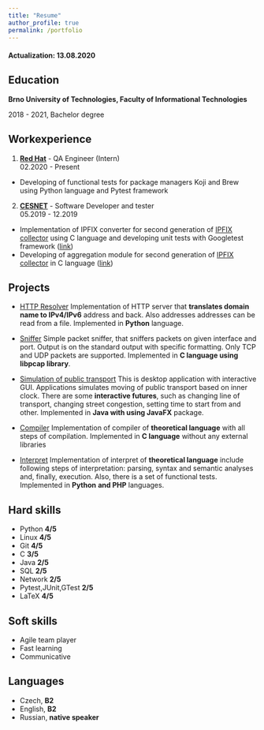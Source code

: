 ```yaml
---
title: "Resume"
author_profile: true
permalink: /portfolio
---
```


#### Actualization: 13.08.2020
## Education

**Brno University of Technologies, Faculty of Informational Technologies**

2018 - 2021, Bachelor degree


## Workexperience
1. **[Red Hat](https://www.redhat.com/)** - QA Engineer (Intern)<br>
02.2020 - Present
+ Developing of functional tests for package managers Koji and Brew using Python
language and Pytest framework

2. **[CESNET](https://www.cesnet.cz/)** - Software Developer and tester<br>
05.2019 - 12.2019
+ Implementation of IPFIX converter for second generation of
[IPFIX collector](https://github.com/CESNET/ipfixcol2) using C language and
developing unit tests with Googletest framework
([link](\href{https://github.com/x00Pavel/libfds/tree/json/src/converters))
+ Developing of aggregation module for second generation of
[IPFIX collector](https://github.com/CESNET/ipfixcol2) in C language
([link](https://github.com/x00Pavel/libfds/tree/agregator/src/aggregator))


## Projects
+ [HTTP Resolver](https://github.com/x00Pavel/HTTP_resolver)
Implementation of HTTP server that **translates domain name to IPv4/IPv6**
address and back. Also addresses addresses can be read from a file. Implemented
in **Python** language.

+ [Sniffer](https://github.com/x00Pavel/Sniffer)
Simple packet sniffer, that sniffers packets on given interface and port.
Output is on the standard output with specific formatting. Only TCP and UDP
packets are supported. Implemented in **C language using libpcap library**.

+ [Simulation of public transport](https://github.com/x00Pavel/IJA-1)
This is desktop application with interactive GUI. Applications simulates moving
of public transport based on inner clock. There are some **interactive futures**,
such as changing line of transport, changing street congestion, setting time to
start from and other. Implemented in **Java with using JavaFX** package.

+ [Compiler](https://github.com/x00Pavel/IFJ-compiler)
Implementation of compiler of **theoretical language** with all steps of
compilation. Implemented in **C language** without any external libraries

+ [Interpret](https://github.com/x00Pavel/Interpret)
Implementation of interpret of **theoretical language** include following steps
of interpretation: parsing, syntax and semantic analyses and, finally,
execution. Also, there is a set of functional tests. Implemented in **Python**
**and PHP** languages.


## Hard skills
+ Python **4/5**
+ Linux **4/5**
+ Git **4/5**
+ C **3/5**
+ Java **2/5**
+ SQL **2/5**
+ Network **2/5**
+ Pytest,JUnit,GTest **2/5**
+ LaTeX **4/5**


## Soft skills
+ Agile team player
+ Fast learning
+ Communicative

## Languages
+ Czech, **B2**
+ English, **B2**
+ Russian, **native speaker**
